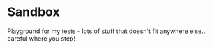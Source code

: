 # Sandbox
Playground for my tests - lots of stuff that doesn't fit anywhere else... careful where you step!